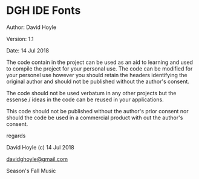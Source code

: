  DGH IDE Fonts
===============

Author:  David Hoyle

Version: 1.1

Date:    14 Jul 2018

The code contain in the project can be used as an aid to learning and used to
compile the project for your personal use. The code can be modified for your
personel use however you should retain the headers identifying the original
author and should not be published without the author's consent.

The code should not be used verbatum in any other projects but the essense /
ideas in the code can be reused in your applications.

This code should not be published without the author's prior consent nor should
the code be used in a commercial product with out the author's consent.

regards

David Hoyle (c) 14 Jul 2018

davidghoyle@gmail.com

Season's Fall Music
